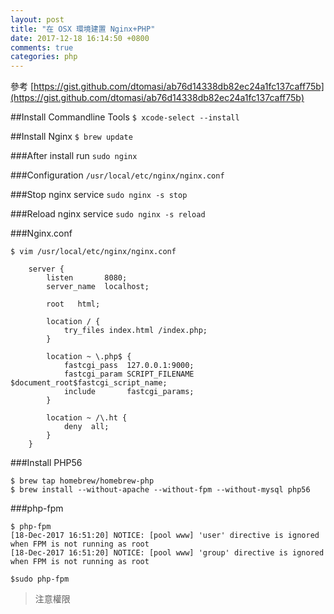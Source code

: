 ```yaml
---
layout: post
title: "在 OSX 環境建置 Nginx+PHP"
date: 2017-12-18 16:14:50 +0800
comments: true
categories: php
---
```

參考
[https://gist.github.com/dtomasi/ab76d14338db82ec24a1fc137caff75b](https://gist.github.com/dtomasi/ab76d14338db82ec24a1fc137caff75b)

##Install Commandline Tools
`$ xcode-select --install`

##Install Nginx
`$ brew update`

###After install run
`sudo nginx`

###Configuration
`/usr/local/etc/nginx/nginx.conf`

###Stop nginx service
`sudo nginx -s stop`

###Reload nginx service
`sudo nginx -s reload`

###Nginx.conf
```
$ vim /usr/local/etc/nginx/nginx.conf

    server {
        listen       8080;
        server_name  localhost;

        root   html;

        location / {
            try_files index.html /index.php;
        }
        
        location ~ \.php$ {
            fastcgi_pass  127.0.0.1:9000;
            fastcgi_param SCRIPT_FILENAME $document_root$fastcgi_script_name;
            include       fastcgi_params;
        }
        
        location ~ /\.ht {
            deny  all;
        }
    }
```

###Install PHP56
```
$ brew tap homebrew/homebrew-php
$ brew install --without-apache --without-fpm --without-mysql php56
```

###php-fpm
```
$ php-fpm
[18-Dec-2017 16:51:20] NOTICE: [pool www] 'user' directive is ignored when FPM is not running as root
[18-Dec-2017 16:51:20] NOTICE: [pool www] 'group' directive is ignored when FPM is not running as root

$sudo php-fpm
```
>注意權限